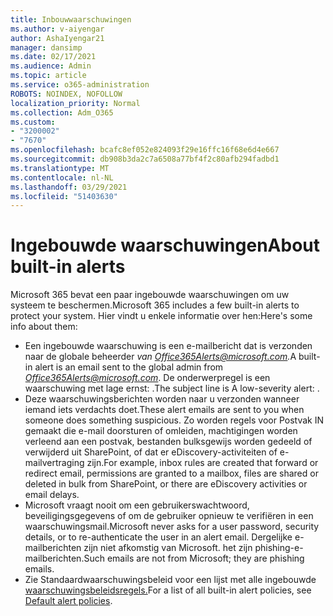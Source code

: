 ```yaml
---
title: Inbouwwaarschuwingen
ms.author: v-aiyengar
author: AshaIyengar21
manager: dansimp
ms.date: 02/17/2021
ms.audience: Admin
ms.topic: article
ms.service: o365-administration
ROBOTS: NOINDEX, NOFOLLOW
localization_priority: Normal
ms.collection: Adm_O365
ms.custom:
- "3200002"
- "7670"
ms.openlocfilehash: bcafc8ef052e824093f29e16ffc16f68e6d4e667
ms.sourcegitcommit: db908b3da2c7a6508a77bf4f2c80afb294fadbd1
ms.translationtype: MT
ms.contentlocale: nl-NL
ms.lasthandoff: 03/29/2021
ms.locfileid: "51403630"
---
```

# <a name="about-built-in-alerts"></a><span data-ttu-id="db447-102">Ingebouwde waarschuwingen</span><span class="sxs-lookup"><span data-stu-id="db447-102">About built-in alerts</span></span>

<span data-ttu-id="db447-103">Microsoft 365 bevat een paar ingebouwde waarschuwingen om uw systeem te beschermen.</span><span class="sxs-lookup"><span data-stu-id="db447-103">Microsoft 365 includes a few built-in alerts to protect your system.</span></span> <span data-ttu-id="db447-104">Hier vindt u enkele informatie over hen:</span><span class="sxs-lookup"><span data-stu-id="db447-104">Here's some info about them:</span></span>

- <span data-ttu-id="db447-105">Een ingebouwde waarschuwing is een e-mailbericht dat is verzonden naar de globale beheerder *van Office365Alerts@microsoft.com.*</span><span class="sxs-lookup"><span data-stu-id="db447-105">A built-in alert is an email sent to the global admin from *Office365Alerts@microsoft.com*.</span></span> <span data-ttu-id="db447-106">De onderwerpregel is een waarschuwing met lage ernst: <name of alert policy> .</span><span class="sxs-lookup"><span data-stu-id="db447-106">The subject line is A low-severity alert: <name of alert policy>.</span></span>
- <span data-ttu-id="db447-107">Deze waarschuwingsberichten worden naar u verzonden wanneer iemand iets verdachts doet.</span><span class="sxs-lookup"><span data-stu-id="db447-107">These alert emails are sent to you when someone does something suspicious.</span></span> <span data-ttu-id="db447-108">Zo worden regels voor Postvak IN gemaakt die e-mail doorsturen of omleiden, machtigingen worden verleend aan een postvak, bestanden bulksgewijs worden gedeeld of verwijderd uit SharePoint, of dat er eDiscovery-activiteiten of e-mailvertraging zijn.</span><span class="sxs-lookup"><span data-stu-id="db447-108">For example, inbox rules are created that forward or redirect email, permissions are granted to a mailbox, files are shared or deleted in bulk from SharePoint, or there are eDiscovery activities or email delays.</span></span>
- <span data-ttu-id="db447-109">Microsoft vraagt nooit om een gebruikerswachtwoord, beveiligingsgegevens of om de gebruiker opnieuw te verifiëren in een waarschuwingsmail.</span><span class="sxs-lookup"><span data-stu-id="db447-109">Microsoft never asks for a user password, security details, or to re-authenticate the user in an alert email.</span></span> <span data-ttu-id="db447-110">Dergelijke e-mailberichten zijn niet afkomstig van Microsoft. het zijn phishing-e-mailberichten.</span><span class="sxs-lookup"><span data-stu-id="db447-110">Such emails are not from Microsoft; they are phishing emails.</span></span>
- <span data-ttu-id="db447-111">Zie Standaardwaarschuwingsbeleid voor een lijst met alle ingebouwde [waarschuwingsbeleidsregels.](https://go.microsoft.com/fwlink/?linkid=2103170)</span><span class="sxs-lookup"><span data-stu-id="db447-111">For a list of all built-in alert policies, see [Default alert policies](https://go.microsoft.com/fwlink/?linkid=2103170).</span></span>